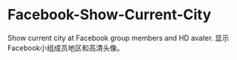 # Facebook-Show-Current-City
Show current city at Facebook group members and HD avater. 显示Facebook小组成员地区和高清头像。
